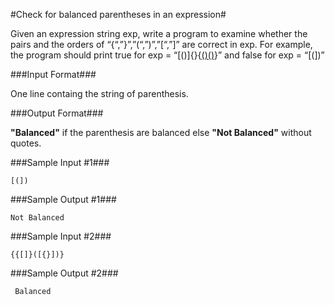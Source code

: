 #Check for balanced parentheses in an expression#

Given an expression string exp, write a program to examine whether the pairs and the orders of “{“,”}”,”(“,”)”,”[“,”]” are correct in exp. For example, the program should print true for exp = “[()]{}{[()()]()}” and false for exp = “[(])”

###Input Format###

One line containg the string of parenthesis.

###Output Format###

**"Balanced"** if the parenthesis are balanced else **"Not Balanced"** without quotes.

###Sample Input #1### 
```
[(])
```
###Sample Output #1###
```
Not Balanced
```
###Sample Input #2### 
```
{{[]}([{}])}
```
###Sample Output #2###
```
 Balanced
```